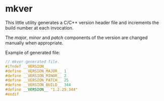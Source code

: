 # mkver

This little utility generates a C/C++ version header 
file and increments the build number at each invocation.

The *major*, *minor* and *patch* components of the
version are changed manually when appropriate.

Example of generated file:

``` c
// mkver generated file.
#ifndef __VERSION__
#define __VERSION_MAJOR__ 1
#define __VERSION_MINOR__ 2
#define __VERSION_PATCH__ 25
#define __VERSION_BUILD__ 344
#define __VERSION__ "1.2.25.344"
#endif
```
